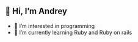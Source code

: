 ## 👋 Hi, I’m Andrey
- 👀 I’m interested in programming
- 🌱 I’m currently learning Ruby and Ruby on rails

<!---
usernaimandrey/usernaimandrey is a ✨ special ✨ repository because its `README.md` (this file) appears on your GitHub profile.
You can click the Preview link to take a look at your changes.
--->
